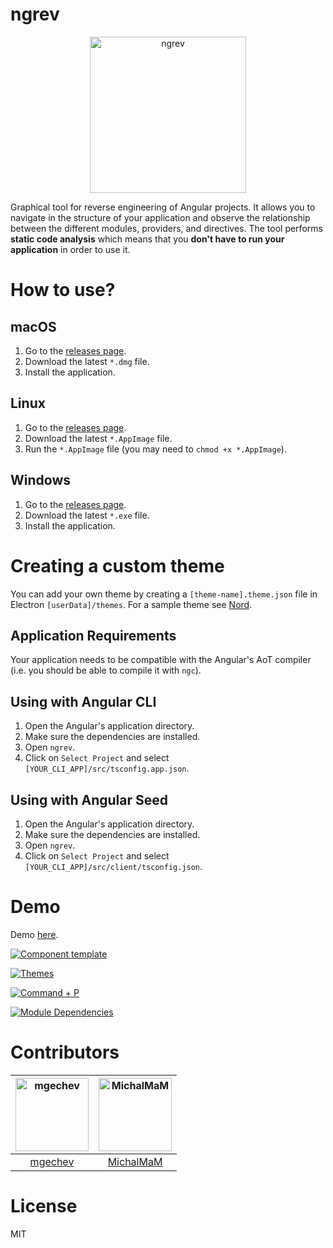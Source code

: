 # ngrev

<p align="center">
  <img src="https://raw.githubusercontent.com/mgechev/ngrev/master/build/ngrev-512.png" alt="ngrev" width="250">
</p>

Graphical tool for reverse engineering of Angular projects. It allows you to navigate in the structure of your application and observe the relationship between the different modules, providers, and directives. The tool performs **static code analysis** which means that you **don't have to run your application** in order to use it.

# How to use?

## macOS

1.  Go to the [releases page](https://github.com/mgechev/ngrev/releases).
2.  Download the latest `*.dmg` file.
3.  Install the application.

## Linux

1.  Go to the [releases page](https://github.com/mgechev/ngrev/releases).
2.  Download the latest `*.AppImage` file.
3.  Run the `*.AppImage` file (you may need to `chmod +x *.AppImage`).

## Windows

1.  Go to the [releases page](https://github.com/mgechev/ngrev/releases).
2.  Download the latest `*.exe` file.
3.  Install the application.

# Creating a custom theme

You can add your own theme by creating a `[theme-name].theme.json` file in Electron `[userData]/themes`. For a sample theme see [Nord](https://github.com/mgechev/ngrev/blob/master/app/nord.theme.json).

## Application Requirements

Your application needs to be compatible with the Angular's AoT compiler (i.e. you should be able to compile it with `ngc`).

## Using with Angular CLI

1.  Open the Angular's application directory.
2.  Make sure the dependencies are installed.
3.  Open `ngrev`.
4.  Click on `Select Project` and select `[YOUR_CLI_APP]/src/tsconfig.app.json`.

## Using with Angular Seed

1.  Open the Angular's application directory.
2.  Make sure the dependencies are installed.
3.  Open `ngrev`.
4.  Click on `Select Project` and select `[YOUR_CLI_APP]/src/client/tsconfig.json`.

# Demo

Demo [here](https://www.youtube.com/watch?v=sKdsxdeLWjM).

<a href="https://raw.githubusercontent.com/mgechev/ngrev/master/assets/1.png" target="_blank"><img src="https://raw.githubusercontent.com/mgechev/ngrev/master/assets/1.png" alt="Component template"/></a>

<a href="https://raw.githubusercontent.com/mgechev/ngrev/master/assets/2.png" target="_blank"><img src="https://raw.githubusercontent.com/mgechev/ngrev/master/assets/2.png" alt="Themes"></a>

<a href="https://raw.githubusercontent.com/mgechev/ngrev/master/assets/3.png" target="_blank"><img src="https://raw.githubusercontent.com/mgechev/ngrev/master/assets/3.png" alt="Command + P"></a>

<a href="https://raw.githubusercontent.com/mgechev/ngrev/master/assets/4.png" target="_blank"><img src="https://raw.githubusercontent.com/mgechev/ngrev/master/assets/4.png" alt="Module Dependencies"></a>

# Contributors

| [<img alt="mgechev" src="https://avatars1.githubusercontent.com/u/455023?v=4&s=117" width="117">](https://github.com/mgechev) | [<img alt="MichalMaM" src="https://avatars0.githubusercontent.com/u/417576?v=4&s=117" width="117">](https://github.com/MichalMaM) |
| :---------------------------------------------------------------------------------------------------------------------------: | :-------------------------------------------------------------------------------------------------------------------------------: |
|                                             [mgechev](https://github.com/mgechev)                                             |                                             [MichalMaM](https://github.com/MichalMaM)                                             |

# License

MIT
